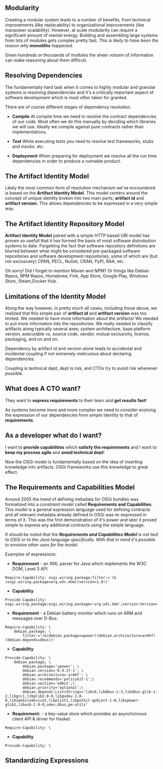 ## Modularity

Creating a modular system leads to a number of benefits, from technical improvements (like replacability) to organizational improvements (like manpower scalability). However, at scale modularity can require a significant amount of mental energy. Building and assembling large systems from lots of modules gets complex pretty fast. *This is likely to have been the reason why **monoliths** happened.*

Given hundreds or thousands of modules the sheer volumn of information can make reasoning about them difficult.

## Resolving Dependencies

The fundamentally hard task when it comes to highly modular and granular systems is resolving dependencies and it's a critically important aspect of software development which is most often taken for granted.

There are of course different stages of dependency resolution.

- **Compile** At compile time we need to resolve the contract dependencies of our code. Most often we do this manually by deciding which libraries we will use. Ideally we compile against pure contracts rather than implementations.

- **Test** While executing tests you need to resolve test frameworks, stubs and mocks. etc.

- **Deployment** When preparing for deployment we resolve all the run time dependencies in order to produce a runnable product.

## The Artifact Identity Model

Likely the most common form of resolution mechanism we've encountered is based on the **Artifact Identity Model**. This model centers around the concept of unique identity broken into two main parts; **artifact id** and **artifact version**. This allows dependencies to be expressed in a very simple way.

## The Artifact Identity Repository Model

**Artifact Identity Model** paired with a simple HTTP based URI model has proven so usefull that it has formed the basis of most software distrobution systems to date. Forgetting the fact that software repository definitions are blurred between what might be considered pre-packaged software repositories and software development repositories, some of which are (but not exclusively) CPAN, PECL, NuGet, CRAN, PyPI, RAA, etc.

Oh sorry! Did I forget to mention Maven and NPM? Or things like Debian Repos, RPM Repos, Homebrew, Fink, App Store, Google Play, Windows Store, Steam,Docker Hub.

## Limitations of the Identity Model

Along the way however, in pretty much all cases, including those above, we realized that this simple pair of **artifact id** and **artifact version** was too limited. We needed to have more information about the artifacts! We needed to put more information into the repositories. We really needed to classify artifacts along typically several axes; system architecture, base platform version, executable vs. source code, vendor, mutual exclusivity, license, packaging, and on and on.

Dependency by artifact id and version alone leads to accidental and incidental coupling if not extremely meticulous about declaring dependencies.

Coupling is technical dept, dept is risk, and CTOs try to avoid risk whenever possible.

## What does A CTO want?

They want to **express requirements** to their team and **get results fast**!

As systems become more and more complex we need to consider evolving the expression of our dependencies from *simple* identity to that of **requirements**.

## As a developer what do I want?

I want to **provide capabilities** which **satisfy the requirements** and I want to **keep my process agile** and **avoid technical dept**!

Now the OSGi model is fundamentally based on the idea of inserting knowledge into artifacts. OSGi frameworks use this knowledge to great effect. 

## The Requirements and Capabilities Model

Around 2005 the trend of defining metadata for OSGi bundles was formalized into a *constraint model* called **Requirements and Capabilities**. This model is a general expression language used for defining contracts and all relevant metadata already defined in OSGi was re-expressed in terms of it. This was the first demonstration of it's power and later it proved simple to express any additional contracts using the simple language.

*It should be noted that the **Requirements and Capabilities Model** is not tied to OSGi or to the Java language specifically. With that in mind it's possible to envision other uses for the model.* 

Examples of expressions:
- **Requirement** - an XML parser for Java which implements the W3C DOM, Level 3 API.
```
Require-Capability: osgi.wiring.package;filter:='(&(osgi.wiring.package=org.w3c.dom)(version=1.0))'
```
- **Capability**
```
Provide-Capability: osgi.wiring.package;osgi.wiring.package='org.w3c.dom';version:Version='1.0'
```

- **Requirement** - a Debian battery monitor which runs on ARM and messages over D-Bus.
```
Require-Capability: \
    debian.package; \
        filter:='(&(debian.package=upower)(debian.architecture=armhf)(debian.depends=dbus))'
```
- **Capability**
```
Provide-Capability: \
    debian.package; \
        debian.package='upower'; \
        debian.version='0.9.17-1'; \
        debian.architecture='armhf'; \
        debian.recommends='policykit-1';\
        debian.section='admin';\
        debian.priority='optional';\
        debian.depends:List<String>='libc6,libdbus-1-3,libdbus-glib-1-2,libgcc1,libglib2.0-0,libgudev-1.0-0,libimobiledevice2,libplist1,libpolkit-gobject-1-0,libupower-glib1,libusb-1.0-0,udev,dbus,pm-utils'
```

- **Requirement:** - a key-value store which provides an asynchronous client API & driver for Haskel.
```
Require-Capability: \
```
- **Capability**
```
Provide-Capability: \
```

## Standardizing Expressions

